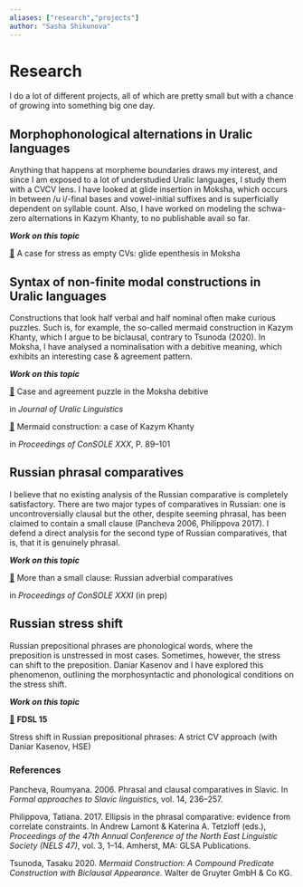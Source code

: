 ```yaml
---
aliases: ["research","projects"]
author: "Sasha Shikunova"
---
```


# Research

I do a lot of different projects, all of which are pretty small but with a chance of growing into something big one day.

## Morphophonological alternations in Uralic languages

Anything that happens at morpheme boundaries draws my interest, and since I am exposed to a lot of understudied Uralic languages, I study them with a CVCV lens. I have looked at glide insertion in Moksha, which occurs in between /u i/-final bases and vowel-initial suffixes and is superficially dependent on syllable count. Also, I have worked on modeling the schwa-zero alternations in Kazym Khanty, to no publishable avail so far.

***Work on this topic***

[:page_facing_up:](moksha_cvs_paper.pdf) A case for stress as empty CVs: glide epenthesis in Moksha

## Syntax of non-finite modal constructions in Uralic languages

Constructions that look half verbal and half nominal often make curious puzzles. Such is, for example, the so-called mermaid construction in Kazym Khanty, which I argue to be biclausal, contrary to Tsunoda (2020). In Moksha, I have analysed a nominalisation with a debitive meaning, which exhibits an interesting case \& agreement pattern.

***Work on this topic***

[:page_facing_up:](shikunova_moksha_jul_final.pdf) Case and agreement puzzle in the Moksha debitive

in *Journal of Uralic Linguistics*

[:page_facing_up:](mermaids_paper.pdf) Mermaid construction: a case of Kazym Khanty

in *Proceedings of ConSOLE XXX*, P. 89–101

## Russian phrasal comparatives

I believe that no existing analysis of the Russian comparative is completely satisfactory. There are two major types of comparatives in Russian: one is uncontroversially clausal but the other, despite seeming phrasal, has been claimed to contain a small clause (Pancheva 2006, Philippova 2017). I defend a direct analysis for the second type of Russian comparatives, that is, that it is genuinely phrasal.

***Work on this topic***

[:page_facing_up:](comp_paper_v2.pdf) More than a small clause: Russian adverbial comparatives

in *Proceedings of ConSOLE XXXI* (in prep)

## Russian stress shift

Russian prepositional phrases are phonological words, where the preposition is unstressed in most cases. Sometimes, however, the stress can shift to the preposition. Daniar Kasenov and I have explored this phenomenon, outlining the morphosyntactic and phonological conditions on the stress shift.

***Work on this topic***

[:pushpin:](fdsl_stress_shift_slides.pdf) **FDSL 15**

Stress shift in Russian prepositional phrases: A strict CV approach (with Daniar Kasenov, HSE)

### References

Pancheva, Roumyana. 2006. Phrasal and clausal comparatives in Slavic. In *Formal approaches to Slavic linguistics*, vol. 14, 236–257.

Philippova, Tatiana. 2017. Ellipsis in the phrasal comparative: evidence from correlate constraints. In Andrew Lamont & Katerina A. Tetzloff (eds.), *Proceedings of the 47th Annual Conference of the North East Linguistic Society (NELS 47)*, vol. 3, 1–14. Amherst, MA: GLSA Publications.

Tsunoda, Tasaku 2020. *Mermaid Construction: A Compound ­Predicate Construction with Biclausal Appearance.* Wal­ter de Gruyter GmbH & Co KG.